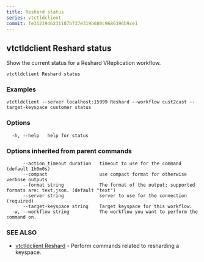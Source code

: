 ```yaml
---
title: Reshard status
series: vtctldclient
commit: fe3121946231107b737e319b680c9686396b9ce1
---
```

## vtctldclient Reshard status

Show the current status for a Reshard VReplication workflow.

```
vtctldclient Reshard status
```

### Examples

```
vtctldclient --server localhost:15999 Reshard --workflow cust2cust --target-keyspace customer status
```

### Options

```
  -h, --help   help for status
```

### Options inherited from parent commands

```
      --action_timeout duration   timeout to use for the command (default 1h0m0s)
      --compact                   use compact format for otherwise verbose outputs
      --format string             The format of the output; supported formats are: text,json. (default "text")
      --server string             server to use for the connection (required)
      --target-keyspace string    Target keyspace for this workflow.
  -w, --workflow string           The workflow you want to perform the command on.
```

### SEE ALSO

* [vtctldclient Reshard](../)	 - Perform commands related to resharding a keyspace.

